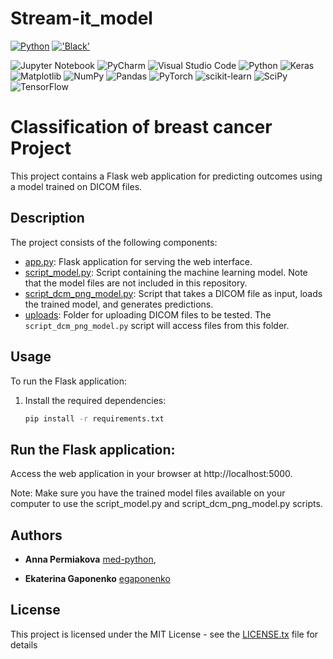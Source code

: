 # Stream-it_model

<a name="readme-top"></a>
[![Python](https://img.shields.io/badge/Python-3776AB?style=for-the-badge&logo=python&logoColor=white)](https://python.org/)
[!['Black'](https://img.shields.io/badge/code_style-black-black?style=for-the-badge)](https://github.com/psf/black)

<!-- Библиотеки проекта -->

![Jupyter Notebook](https://img.shields.io/badge/jupyter-%23FA0F00.svg?style=for-the-badge&logo=jupyter&logoColor=white)
![PyCharm](https://img.shields.io/badge/pycharm-143?style=for-the-badge&logo=pycharm&logoColor=black&color=black&labelColor=green)
![Visual Studio Code](https://img.shields.io/badge/Visual%20Studio%20Code-0078d7.svg?style=for-the-badge&logo=visual-studio-code&logoColor=white)
![Python](https://img.shields.io/badge/python-3670A0?style=for-the-badge&logo=python&logoColor=ffdd54)
![Keras](https://img.shields.io/badge/Keras-%23D00000.svg?style=for-the-badge&logo=Keras&logoColor=white)
![Matplotlib](https://img.shields.io/badge/Matplotlib-%23ffffff.svg?style=for-the-badge&logo=Matplotlib&logoColor=black)
![NumPy](https://img.shields.io/badge/numpy-%23013243.svg?style=for-the-badge&logo=numpy&logoColor=white)
![Pandas](https://img.shields.io/badge/pandas-%23150458.svg?style=for-the-badge&logo=pandas&logoColor=white)
![PyTorch](https://img.shields.io/badge/PyTorch-%23EE4C2C.svg?style=for-the-badge&logo=PyTorch&logoColor=white)
![scikit-learn](https://img.shields.io/badge/scikit--learn-%23F7931E.svg?style=for-the-badge&logo=scikit-learn&logoColor=white)
![SciPy](https://img.shields.io/badge/SciPy-%230C55A5.svg?style=for-the-badge&logo=scipy&logoColor=%white)
![TensorFlow](https://img.shields.io/badge/TensorFlow-%23FF6F00.svg?style=for-the-badge&logo=TensorFlow&logoColor=white)

# Classification of breast cancer Project

This project contains a Flask web application for predicting outcomes using a model trained on DICOM files.

## Description

The project consists of the following components:

- [app.py](https://raw.githubusercontent.com/med-python/Classification_of_breast_cancer/main/app.py?token=GHSAT0AAAAAACOJ74RZC7Z7UIQ6IPTADEYWZPLFD4Q): Flask application for serving the web interface.
- [script_model.py](https://raw.githubusercontent.com/med-python/Classification_of_breast_cancer/main/script_model.py?token=GHSAT0AAAAAACOJ74RYUCU3UUUXPQZ4O6WOZPLFFSQ): Script containing the machine learning model. Note that the model files are not included in this repository.
- [script_dcm_png_model.py](https://raw.githubusercontent.com/med-python/Classification_of_breast_cancer/main/script_dcm_png_model.py?token=GHSAT0AAAAAACOJ74RYRKRU7F2HMAZ5NFCUZPLFGPQ): Script that takes a DICOM file as input, loads the trained model, and generates predictions.
- [uploads](): Folder for uploading DICOM files to be tested. The `script_dcm_png_model.py` script will access files from this folder.

## Usage

To run the Flask application:

1. Install the required dependencies:
   ```bash
   pip install -r requirements.txt
   
## Run the Flask application:
   
Access the web application in your browser at http://localhost:5000.

Note: Make sure you have the trained model files available on your computer to use the script_model.py and script_dcm_png_model.py scripts.

##    Authors

* **Anna Permiakova** [med-python](https://github.com/med-python),

* **Ekaterina Gaponenko**  [egaponenko](https://github.com/egaponenko)

## License

This project is licensed under the MIT License - see the [LICENSE.tx](LICENSE.tx) file for details

